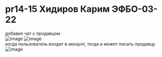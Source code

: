 # pr14-15 Хидиров Карим ЭФБО-03-22  
добавил чат с продавцом  
![image](https://github.com/user-attachments/assets/5e28e950-2242-405d-869a-4a51740a5b36)
![image](https://github.com/user-attachments/assets/89917750-bc19-4e6c-be8d-98cc6152a14a)  
когда пользователь входит в аккаунт, тогда и может писать продавцу  
![image](https://github.com/user-attachments/assets/6a93e4a9-bc70-4fc2-b656-b0c425918cf5)

